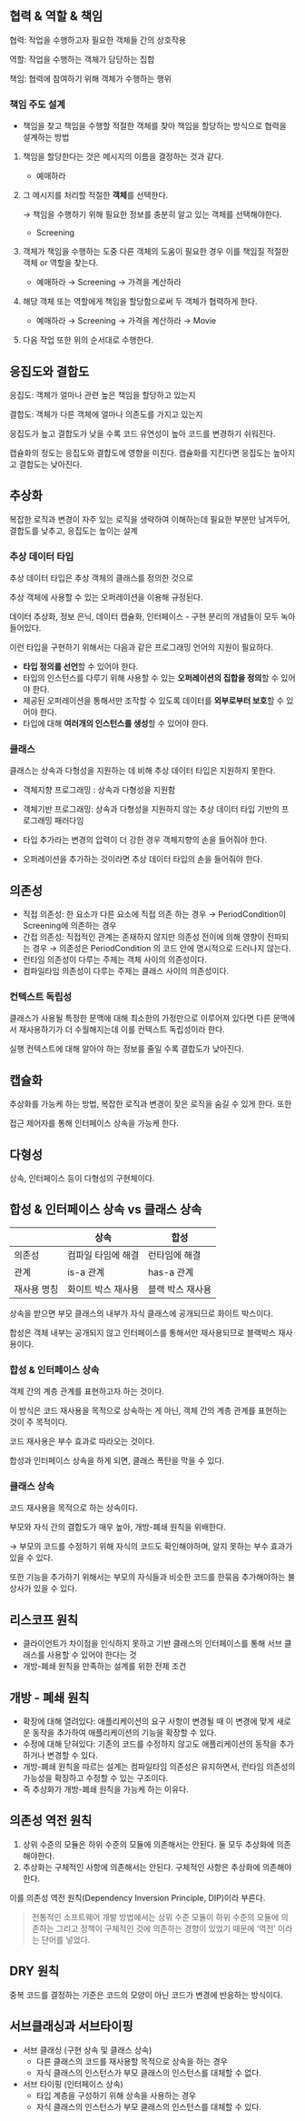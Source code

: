## 협력 & 역할 & 책임

협력: 작업을 수행하고자 필요한 객체들 간의 상호작용

역할: 작업을 수행하는 객체가 담당하는 집합

책임: 협력에 참여하기 위해 객체가 수행하는 행위

### 책임 주도 설계

- 책임을 찾고 책임을 수행할 적절한 객체를 찾아 책임을 할당하는 방식으로 협력을 설계하는 방법
1. 책임을 할당한다는 것은 메시지의 이름을 결정하는 것과 같다.
    - 예매하라
2. 그 메시지를 처리할 적절한 **객체**를 선택한다.
    
    → 책임을 수행하기 위해 필요한 정보를 충분히 알고 있는 객체를 선택해야한다.
    
    - Screening
3. 객체가 책임을 수행하는 도중 다른 객체의 도움이 필요한 경우 이를 책임질 적절한 객체 or 역할을 찾는다.
    - 예매하라 → Screening → 가격을 계산하라
4. 해당 객체 또는 역할에게 책임을 할당함으로써 두 객체가 협력하게 한다.
    - 예매하라 → Screening → 가격을 계산하라 → Movie
5. 다음 작업 또한 위의 순서대로 수행한다.

## 응집도와 결합도

응집도: 객체가 얼마나 관련 높은 책임을 할당하고 있는지

결합도: 객체가 다른 객체에 얼마나 의존도를 가지고 있는지

응집도가 높고 결합도가 낮을 수록 코드 유연성이 높아 코드를 변경하기 쉬워진다.

캡슐화의 정도는 응집도와 결합도에 영향을 미친다. 캡슐화를 지킨다면 응집도는 높아지고 결합도는 낮아진다.

## 추상화

복잡한 로직과 변경이 자주 있는 로직을 생략하여 이해하는데 필요한 부분만 남겨두어, 결합도를 낮추고, 응집도는 높이는 설계

### 추상 데이터 타입

추상 데이터 타입은 추상 객체의 클래스를 정의한 것으로

추상 객체에 사용할 수 있는 오퍼레이션을 이용해 규정된다.

데이터 추상화, 정보 은닉, 데이터 캡슐화, 인터페이스 - 구현 분리의 개념들이 모두 녹아들어있다.

이런 타입을 구현하기 위해서는 다음과 같은 프로그래밍 언어의 지원이 필요하다.

- **타입 정의를 선언**할 수 있어야 한다.
- 타입의 인스턴스를 다루기 위해 사용할 수 있는 **오퍼레이션의 집합을 정의**할 수 있어야 한다.
- 제공된 오퍼레이션을 통해서만 조작할 수 있도록 데이터를 **외부로부터 보호**할 수 있어야 한다.
- 타입에 대해 **여러개의 인스턴스를 생성**할 수 있어야 한다.

### 클래스

클래스는 상속과 다형성을 지원하는 데 비해 추상 데이터 타입은 지원하지 못한다.

- 객체지향 프로그래밍 : 상속과 다형성을 지원함
- 객체기반 프로그래밍: 상속과 다형성을 지원하지 않는 추상 데이터 타입 기반의 프로그래밍 패러다임

- 타입 추가라는 변경의 압력이 더 강한 경우 객체지향의 손을 들어줘야 한다.
- 오퍼레이션을 추가하는 것이라면 추상 데이터 타입의 손을 들어줘야 한다.

## 의존성

- 직접 의존성: 한 요소가 다른 요소에 직접 의존 하는 경우
→ PeriodCondition이 Screening에 의존하는 경우
- 간접 의존성: 직접적인 관계는 존재하지 않지만 의존성 전이에 의해 영향이 전파되는 경우
→ 의존성은 PeriodCondition 의 코드 안에 명시적으로 드러나지 않는다.
- 런타임 의존성이 다루는 주제는 객체 사이의 의존성이다.
- 컴파일타임 의존성이 다루는 주제는 클래스 사이의 의존성이다.

### 컨텍스트 독립성

클래스가 사용될 특정한 문맥에 대해 최소한의 가정만으로 이루어져 있다면
 다른 문맥에서 재사용하기가 더 수월해지는데 이를 컨텍스트 독립성이라 한다.

실행 컨텍스트에 대해 알아야 하는 정보를 줄일 수록 결합도가 낮아진다.

## 캡슐화

추상화를 가능케 하는 방법, 복잡한 로직과 변경이 잦은 로직을 숨길 수 있게 한다. 또한

접근 제어자를 통해 인터페이스 상속을 가능케 한다.

## 다형성

상속, 인터페이스 등이 다형성의 구현체이다. 

## 합성 & 인터페이스 상속 vs 클래스 상속
|  | 상속 | 합성 |
| --- | --- | --- |
| 의존성 | 컴파일 타임에 해결 | 런타임에 해결 |
| 관계 | is-a 관계 | has-a 관계 |
| 재사용 명칭 | 화이트 박스 재사용 | 블랙 박스 재사용 |

상속을 받으면 부모 클래스의 내부가 자식 클래스에 공개되므로 화이트 박스이다.

합성은 객체 내부는 공개되지 않고 인터페이스를 통해서만 재사용되므로 블랙박스 재사용이다.

### 합성 & 인터페이스 상속

객체 간의 계층 관계를 표현하고자 하는 것이다. 

이 방식은 코드 재사용을 목적으로 상속하는 게 아닌, 객체 간의 계층 관계를 표현하는 것이 주 목적이다.

코드 재사용은 부수 효과로 따라오는 것이다.

합성과 인터페이스 상속을 하게 되면, 클래스 폭탄을 막을 수 있다.

### 클래스 상속

코드 재사용을 목적으로 하는 상속이다.

부모와 자식 간의 결합도가 매우 높아, 개방-폐쇄 원칙을 위배한다.

→ 부모의 코드를 수정하기 위해 자식의 코드도 확인해야하며, 알지 못하는 부수 효과가 있을 수 있다.

또한 기능을 추가하기 위해서는 부모의 자식들과 비슷한 코드를 한묶음 추가해야하는 불상사가 있을 수 있다.

## 리스코프 원칙

- 클라이언트가 차이점을 인식하지 못하고 기반 클래스의 인터페이스를 통해 서브 클래스를 사용할 수 있어야 한다는 것
- 개방-폐쇄 원칙을 만족하는 설계를 위한 전제 조건

## 개방 - 폐쇄 원칙

- 확장에 대해 열려있다: 애플리케이션의 요구 사항이 변경될 때 이 변경에 맞게 새로운 동작을 추가하여 애플리케이션의 기능을 확장할 수 있다.
- 수정에 대해 닫혀있다: 기존의 코드를 수정하지 않고도 애플리케이션의 동작을 추가하거나 변경할 수 있다.
- 개방-폐쇄 원칙을 따르는 설계는 컴파일타임 의존성은 유지하면서, 런타임 의존성의 가능성을 확장하고 수정할 수 있는 구조이다.
- 즉 추상화가 개방-폐쇄 원칙을 가능케 하는 이유다.

## 의존성 역전 원칙

1. 상위 수준의 모듈은 하위 수준의 모듈에 의존해서는 안된다. 둘 모두 추상화에 의존해야한다.
2. 추상화는 구체적인 사항에 의존해서는 안된다. 구체적인 사항은 추상화에 의존해야한다.

이를 의존성 역전 원칙(Dependency Inversion Principle, DIP)이라 부른다.

> 전통적인 소프트웨어 개발 방법에서는 상위 수준 모듈이 하위 수준의 모듈에 의존하는 그리고 정책이 구체적인 것에 의존하는 경향이 있었기 때문에 ‘역전’ 이라는 단어를 넣었다.
> 

## DRY 원칙

중복 코드를 결정하는 기준은 코드의 모양이 아닌 코드가 변경에 반응하는 방식이다.

## 서브클래싱과 서브타이핑

- 서브 클래싱 (구현 상속 및 클래스 상속)
    - 다른 클래스의 코드를 재사용할 목적으로 상속을 하는 경우
    - 자식 클래스의 인스턴스가 부모 클래스의 인스턴스를 대체할 수 없다.
- 서브 타이핑 (인터페이스 상속)
    - 타입 계층을 구성하기 위해 상속을 사용하는 경우
    - 자식 클래스의 인스턴스가 부모 클래스의 인스턴스를 대체할 수 있다.
